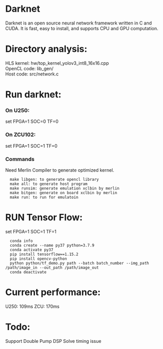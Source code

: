 
# Darknet
Darknet is an open source neural network framework written in C and CUDA. It is fast, easy to install, and supports CPU and GPU computation.

# Directory analysis:
  HLS kernel: hw/top_kernel_yolov3_int8_16x16.cpp<br>
  OpenCL code: lib_gen/<br>
  Host code: src/network.c<br>

# Run darknet:
### On U250:
  set FPGA=1 SOC=0 TF=0
### On ZCU102:
  set FPGA=1 SOC=1 TF=0

### Commands
  Need Merlin Compiler to generate optimized kernel.
```
  make libgen: to generate opencl library
  make all: to generate host program
  make runsim: generate emulation xclbin by merlin
  make bitgen: generate on board xclbin by merlin
  make run: to run for emulatoin
```

# RUN Tensor Flow:
  set FPGA=1 SOC=1 TF=1
```
  conda info
  conda create --name py37 python=3.7.9
  conda activate py37
  pip install tensorflow==1.15.2
  pip install opencv-python
  python python/tf_demo.py path --batch batch_number --img_path /path/image_in --out_path /path/image_out
  conda deactivate
```

# Current performance:
  U250: 109ms
  ZCU: 170ms

# Todo:
  Support Double Pump DSP
  Solve timing issue
